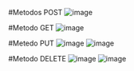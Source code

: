 #Metodos POST
![image](https://user-images.githubusercontent.com/108047890/223788691-ecb4974d-2f06-4322-8517-5a01381cdf5f.png)

#Metodo GET 
![image](https://user-images.githubusercontent.com/108047890/223788814-1f188274-c3d9-4cb1-99c0-b094dbb102d6.png)

#Metedo PUT
![image](https://user-images.githubusercontent.com/108047890/223788990-fddb385d-48f4-4ff5-aa3a-172a3092d63e.png)
![image](https://user-images.githubusercontent.com/108047890/223789021-c6dd5329-da6c-41a3-bb5b-ce95fffe0c1c.png)

#Metodo DELETE
![image](https://user-images.githubusercontent.com/108047890/223789140-986a45e2-a6c8-4a75-a225-7d3d40e39c8d.png)
![image](https://user-images.githubusercontent.com/108047890/223789170-fa6dbe0f-cef9-4fa5-9807-ce7a93bf7f49.png)
